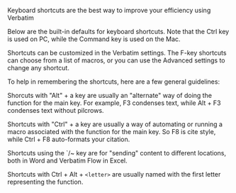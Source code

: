 Keyboard shortcuts are the best way to improve your efficiency using Verbatim

Below are the built-in defaults for keyboard shortcuts. Note that the Ctrl key is used on PC, while the Command key is used on the Mac.

Shortcuts can be customized in the Verbatim settings. The F-key shortcuts can choose from a list of macros, or you can use the Advanced settings to change any shortcut.

To help in remembering the shortcuts, here are a few general guidelines:

Shorcuts with "Alt" + a key are usually an "alternate" way of doing the function for the main key. For example, F3 condenses text, while Alt + F3 condenses text without pilcrows.

Shortcuts with "Ctrl" + a key are usually a way of automating or running a macro associated with the function for the main key. So F8 is cite style, while Ctrl + F8 auto-formats your citation.

Shortcuts using the `/~ key are for "sending" content to different locations, both in Word and Verbatim Flow in Excel.

Shortcuts with Ctrl + Alt + `<letter>` are usually named with the first letter representing the function.